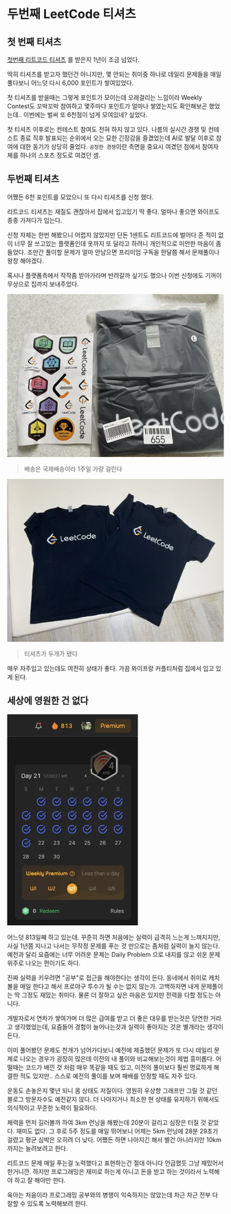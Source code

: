 # 두번째 LeetCode 티셔츠

## 첫 번째 티셔츠

[첫번째 리트코드 티셔츠](https://shanepark.tistory.com/452) 를 받은지 1년이 조금 넘었다.

딱히 티셔츠를 받고자 했던건 아니지만, 몇 안되는 취미중 하나로 데일리 문제들을 매일 풀다보니 어느덧 다시 6,000 포인트가 쌓여있었다.

첫 티셔츠를 받을때는 그렇게 포인트가 모이는데 오래걸리는 느낌이라 Weekly Contest도 꼬박꼬박 참여하고 몇주마다 포인트가 얼마나 쌓였는지도 확인해보곤 했었는데.. 이번에는 벌써 또 6천점이 넘게 모여있네? 싶었다.

첫 티셔츠 이후로는 컨테스트 참여도 전혀 하지 않고 있다. 나름의 실시간 경쟁 및 컨테스트 종료 직후 발표되는 순위에서 오는 묘한 긴장감을 즐겼었는데 AI로 발달 이후로 참여에 대한 동기가 상당히 줄었다. `공정한 경쟁`이란 측면을 중요시 여겼던 점에서 참여자체를 하나의 스포츠 정도로 여겼던 셈.

## 두번째 티셔츠

어쨌든 6천 포인트를 모았으니 또 다시 티셔츠를 신청 했다.

리트코드 티셔츠는 재질도 괜찮아서 집에서 입고있기 딱 좋다. 얼마나 좋으면 와이프도 종종 가져다가 입는다.

신청 자체는 한번 해봤으니 어렵지 않았지만 단돈 1센트도 리트코드에 벌어다 준 적이 없이 너무 잘 쓰고있는 플랫폼인데 옷까지 또 달라고 하려니 개인적으로 미안한 마음이 좀 들었다. 조만간 풀이할 문제가 얼마 안남으면 프리미엄 구독을 한달쯤 해서 문제풀이나 왕창 해야겠다.

혹시나 플랫폼측에서 작작좀 받아가라며 반려갈까 싶기도 했으나 이번 신청에도 기꺼이 무상으로 집까지 보내주었다.

![1](https://raw.githubusercontent.com/ShanePark/mdblog/main/devlife/ps/leetcode2.assets/1.webp)

> 배송은 국제배송이라 1주일 가량 걸린다

![2](https://raw.githubusercontent.com/ShanePark/mdblog/main/devlife/ps/leetcode2.assets/2.webp)

> 티셔츠가 두개가 됐다

매우 자주입고 있는데도 여전히 상태가 좋다. 가끔 와이프랑 커플티처럼 집에서 입고 있게 된다.

## 세상에 영원한 건 없다

![3](https://raw.githubusercontent.com/ShanePark/mdblog/main/devlife/ps/leetcode2.assets/3.webp)

어느덧 813일째 하고 있는데. 꾸준히 하면 처음에는 실력이 급격히 느는게 느껴지지만, 사실 1년쯤 지나고 나서는 무작정 문제를 푸는 것 만으로는 좀처럼 실력이 늘지 않는다. 예전과 달리 요즘에는 너무 어려운 문제는 Daily Problem 으로 내지를 않고 쉬운 문제 위주로 나오는 편이기도 하다.

진짜 실력을 키우려면 "공부"로 접근을 해야한다는 생각이 든다. 동네에서 취미로 캐치볼을 매일 한다고 해서 프로야구 투수가 될 수는 없지 않는가. 고백하자면 내게 문제풀이는 딱 그정도 재밌는 취미다. 물론 더 잘하고 싶은 마음은 있지만 전력을 다할 정도는 아니다.



개발자로서 연차가 쌓여가며 더 많은 급여를 받고 더 좋은 대우를 받는것은 당연한 거라고 생각했었는데, 요즘들어 경험이 늘어나는것과 실력이 좋아지는 것은 별개라는 생각이 든다. 

이미 풀어봤던 문제도 천개가 넘어가다보니 예전에 제출했던 문제가 또 다시 데일리 문제로 나오는 경우가 굉장히 많은데 이전의 내 풀이와 비교해보는것이 제법 흥미롭다. 어떨때는 코드가 배낀 것 처럼 매우 똑같을 때도 있고, 이전의 풀이보다 훨씬 명료하게 해결한 적도 있지만.. 스스로 예전의 풀이를 보며 패배를 인정할 때도 자주 있다. 

운동도 손놓은지 몇년 되니 몸 상태도 저질이다. 영원히 우상향 그래프만 그릴 것 같던 블로그 방문자수도 예전같지 않다. 더 나아지거나 최소한 현 상태를 유지하기 위해서도 의식적이고 꾸준한 노력이 필요하다.

체력을 먼저 길러볼까 하여 3km 런닝을 해봤는데 20분이 걸리고 심장은 터질 것 같았다. 재미도 없다. 그 후로 5주 정도를 매일 뛰어보니 어제는 5km 런닝에 28분 29초가 걸렸고 평균 심박은 오히려 더 낮다. 어쨌든 하면 나아지긴 해서 별건 아니라지만 10km 까지는 늘려보려고 한다.

리트코드 문제 매일 푸는걸 노력했다고 표현하는건 절대 아니다 언급했듯 그냥 재밌어서 한거니깐. 하지만 프로그래밍은 재미로 하는게 아니고 돈을 받고 하는 것이라서 노력해야 하고 잘 해야만 한다.

육아는 처음이라 프로그래밍 공부와의 병행이 익숙하지는 않았는데 차근 차근 전부 다 잘할 수 있도록 노력해보려 한다.

